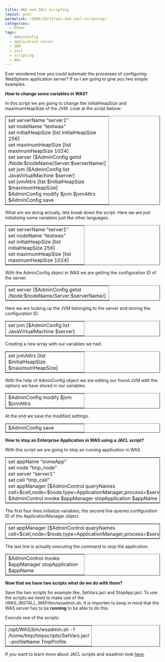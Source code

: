 ```yaml
---
title: WAS and JACL scripting
layout: post
permalink: /2008/10/31/was-and-jacl-scripting/
categories:
  - Other
tags:
  - AdminConfig
  - application server
  - IBM
  - jacl
  - scripting
  - WAS
---
```

Ever wondered how you could automate the processes of configuring WebSphere application server? If so I am going to give you two simple examples.

**How to change some variables in WAS?**<!--more-->

In this script we are going to change the initialHeapSize and maximumHeapSize of the JVM. Look at the script belove:

<table border="1" cellspacing="0" cellpadding="4" width="100%">
  <col width="256"></col> <tr>
    <td width="100%" valign="top">
      set serverName &#8220;server1&#8243;<br /> set nodeName &#8220;testwas&#8221;<br /> set initialHeapSize [list initialHeapSize 256]<br /> set maximumHeapSize [list maximumHeapSize 1024]<br /> set server [$AdminConfig getid /Node:$nodeName/Server:$serverName/]<br /> set jvm [$AdminConfig list JavaVirtualMachine $server]<br /> set jvmAttrs [list $initialHeapSize $maximumHeapSize]<br /> $AdminConfig modify $jvm $jvmAttrs<br /> $AdminConfig save
    </td>
  </tr>
</table>

What are we doing actually, lets break down the script. Here we are just initializing some variables just like other languages.

<table border="1" cellspacing="0" cellpadding="4" width="100%">
  <col width="256"></col> <tr>
    <td width="100%" valign="top">
      set serverName &#8220;server1&#8243;<br /> set nodeName &#8220;testwas&#8221;<br /> set initialHeapSize [list initialHeapSize 256]<br /> set maximumHeapSize [list maximumHeapSize 1024]
    </td>
  </tr>
</table>

With the AdminConfig object in WAS we are getting the configuration ID of the server.

<table border="1" cellspacing="0" cellpadding="4" width="100%">
  <col width="256"></col> <tr>
    <td width="100%" valign="top">
      set server [$AdminConfig getid /Node:$nodeName/Server:$serverName/]
    </td>
  </tr>
</table>

Here we are looking up the JVM belonging to the server and storing the configuration ID.

<table border="1" cellspacing="0" cellpadding="4" width="100%">
  <col width="256"></col> <tr>
    <td width="100%" valign="top">
      set jvm [$AdminConfig list JavaVirtualMachine $server]
    </td>
  </tr>
</table>

Creating a new array with our variables we had.

<table border="1" cellspacing="0" cellpadding="4" width="100%">
  <col width="256"></col> <tr>
    <td width="100%" valign="top">
      set jvmAttrs [list $initialHeapSize $maximumHeapSize]
    </td>
  </tr>
</table>

With the help of AdminConfig object we are editing our found JVM with the options we have stored in our variables.

<table border="1" cellspacing="0" cellpadding="4" width="100%">
  <col width="256"></col> <tr>
    <td width="100%" valign="top">
      $AdminConfig modify $jvm $jvmAttrs
    </td>
  </tr>
</table>

At the end we save the modified settings.

<table border="1" cellspacing="0" cellpadding="4" width="100%">
  <col width="256"></col> <tr>
    <td width="100%" valign="top">
      $AdminConfig save
    </td>
  </tr>
</table>

**How to stop an Enterprise Application in WAS using a JACL script?**

With this script we are going to stop an running application in WAS.

<table border="1" cellspacing="0" cellpadding="4" width="100%">
  <col width="256"></col> <tr>
    <td width="100%" valign="top">
      set appName &#8220;someApp&#8221;<br /> set node &#8220;tmp_node&#8221;<br /> set server &#8220;server1&#8243;<br /> set cell &#8220;tmp_cell&#8221;<br /> set appManager [$AdminControl queryNames cell=$cell,node=$node,type=ApplicationManager,process=$server,*]<br /> $AdminControl invoke $appManager stopApplication $appName
    </td>
  </tr>
</table>

The first four lines initialize variables, the second line queries configuration ID of the ApplicationManager object.

<table border="1" cellspacing="0" cellpadding="4" width="100%">
  <col width="256"></col> <tr>
    <td width="100%" valign="top">
      set appManager [$AdminControl queryNames cell=$cell,node=$node,type=ApplicationManager,process=$server,*]
    </td>
  </tr>
</table>

The last line is actually executing the command to stop the application.

<table border="1" cellspacing="0" cellpadding="4" width="100%">
  <col width="256"></col> <tr>
    <td width="100%" valign="top">
      $AdminControl invoke $appManager stopApplication $appName
    </td>
  </tr>
</table>

**Now that we have two scripts what do we do with them?**

Save the two scripts for example like, SetVars.jacl and StopApp.jacl. To use the scripts we need to make use of the /WAS\_INSTALL\_MAP/bin/wsadmin.sh. It is importen to keep in mind that the WAS server has to be **running** to be able to do this.

Execute one of the scripts:

<table border="1" cellspacing="0" cellpadding="4" width="100%">
  <col width="256"></col> <tr>
    <td width="100%" valign="top">
      /opt/WAS/bin/wsadmin.sh -f /home/tmp/tmpscripts/SetVars.jacl -profileName TmpProfile
    </td>
  </tr>
</table>

If you want to learn more about JACL scripts and wsadmin look [here][1].

 [1]: http://publib.boulder.ibm.com/infocenter/wasinfo/v6r0/index.jsp?topic=/com.ibm.websphere.express.doc/info/exp/ae/welc_ref_adm_script.html